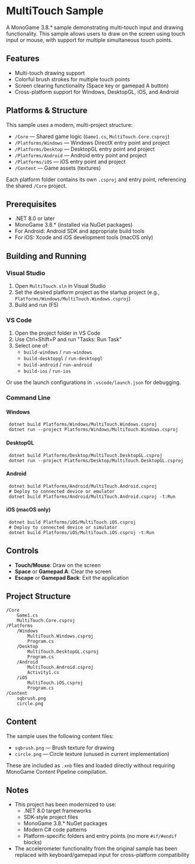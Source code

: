 # MultiTouch Sample

A MonoGame 3.8.* sample demonstrating multi-touch input and drawing functionality. This sample allows users to draw on the screen using touch input or mouse, with support for multiple simultaneous touch points.

## Features

- Multi-touch drawing support
- Colorful brush strokes for multiple touch points
- Screen clearing functionality (Space key or gamepad A button)
- Cross-platform support for Windows, DesktopGL, iOS, and Android

## Platforms & Structure

This sample uses a modern, multi-project structure:

- `/Core` — Shared game logic (`Game1.cs`, `MultiTouch.Core.csproj`)
- `/Platforms/Windows` — Windows DirectX entry point and project
- `/Platforms/Desktop` — DesktopGL entry point and project
- `/Platforms/Android` — Android entry point and project
- `/Platforms/iOS` — iOS entry point and project
- `/Content` — Game assets (textures)

Each platform folder contains its own `.csproj` and entry point, referencing the shared `/Core` project.

## Prerequisites

- .NET 8.0 or later
- MonoGame 3.8.* (installed via NuGet packages)
- For Android: Android SDK and appropriate build tools
- For iOS: Xcode and iOS development tools (macOS only)

## Building and Running

### Visual Studio

1. Open `MultiTouch.sln` in Visual Studio
2. Set the desired platform project as the startup project (e.g., `Platforms/Windows/MultiTouch.Windows.csproj`)
3. Build and run (F5)

### VS Code

1. Open the project folder in VS Code
2. Use Ctrl+Shift+P and run "Tasks: Run Task"
3. Select one of:
   - `build-windows` / `run-windows`
   - `build-desktopgl` / `run-desktopgl`
   - `build-android` / `run-android`
   - `build-ios` / `run-ios`

Or use the launch configurations in `.vscode/launch.json` for debugging.

### Command Line

#### Windows
```pwsh
 dotnet build Platforms/Windows/MultiTouch.Windows.csproj
 dotnet run --project Platforms/Windows/MultiTouch.Windows.csproj
```
#### DesktopGL
```pwsh
 dotnet build Platforms/Desktop/MultiTouch.DesktopGL.csproj
 dotnet run --project Platforms/Desktop/MultiTouch.DesktopGL.csproj
```
#### Android
```pwsh
 dotnet build Platforms/Android/MultiTouch.Android.csproj
 # Deploy to connected device or emulator
 dotnet build Platforms/Android/MultiTouch.Android.csproj -t:Run
```
#### iOS (macOS only)
```pwsh
 dotnet build Platforms/iOS/MultiTouch.iOS.csproj
 # Deploy to connected device or simulator
 dotnet build Platforms/iOS/MultiTouch.iOS.csproj -t:Run
```

## Controls

- **Touch/Mouse**: Draw on the screen
- **Space** or **Gamepad A**: Clear the screen
- **Escape** or **Gamepad Back**: Exit the application

## Project Structure

```
/Core
    Game1.cs
    MultiTouch.Core.csproj
/Platforms
    /Windows
        MultiTouch.Windows.csproj
        Program.cs
    /Desktop
        MultiTouch.DesktopGL.csproj
        Program.cs
    /Android
        MultiTouch.Android.csproj
        Activity1.cs
    /iOS
        MultiTouch.iOS.csproj
        Program.cs
/Content
    sqbrush.png
    circle.png
```

## Content

The sample uses the following content files:
- `sqbrush.png` — Brush texture for drawing
- `circle.png` — Circle texture (unused in current implementation)

These are included as `.xnb` files and loaded directly without requiring MonoGame Content Pipeline compilation.

## Notes

- This project has been modernized to use:
  - .NET 8.0 target frameworks
  - SDK-style project files
  - MonoGame 3.8.* NuGet packages
  - Modern C# code patterns
  - Platform-specific folders and entry points (no more `#if/#endif` blocks)
- The accelerometer functionality from the original sample has been replaced with keyboard/gamepad input for cross-platform compatibility
